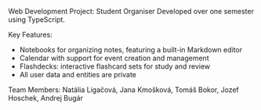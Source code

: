 Web Development Project: Student Organiser
Developed over one semester using TypeScript.

Key Features:
  - Notebooks for organizing notes, featuring a built-in Markdown editor
  - Calendar with support for event creation and management
  - Flashdecks: interactive flashcard sets for study and review
  - All user data and entities are private

Team Members:
Natália Ligačová, Jana Kmošková, Tomáš Bokor, Jozef Hoschek, Andrej Bugár
